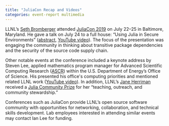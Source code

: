 ```yaml
---
title: "JuliaCon Recap and Videos"
categories: event-report multimedia
---
```


LLNL’s [Seth Bromberger](https://github.com/orgs/LLNL/people/sbromberger) attended [JuliaCon 2019](https://juliacon.org) on July 22–25 in Baltimore, Maryland. He gave a talk on July 24 to a full house: “Using Julia in Secure Environments” ([abstract](https://pretalx.com/juliacon2019/talk/JANJFM/), [YouTube video](https://youtu.be/o8UBszD_zn4)). The focus of the presentation was engaging the community in thinking about transitive package dependencies and the security of the source code supply chain.

Other notable events at the conference included a keynote address by Steven Lee, applied mathematics program manager for Advanced Scientific Computing Research ([ASCR](https://www.energy.gov/science/ascr/advanced-scientific-computing-research)) within the U.S. Department of Energy’s Office of Science. His presented his office's computing priorities and mentioned related LLNL work ([YouTube video](https://youtu.be/MF6K5ihilZc)). In addition, LLNL’s [Jane Herriman](https://github.com/xorJane/Excelling-at-Julia-Basics-and-Beyond) received a [Julia Community Prize](https://juliacon.org/2019/prize.html) for her “teaching, outreach, and community stewardship.”

Conferences such as JuliaCon provide LLNL’s open source software community with opportunities for networking, collaboration, and technical skills development. Lab employees interested in attending similar events may contact Ian Lee for funding.

